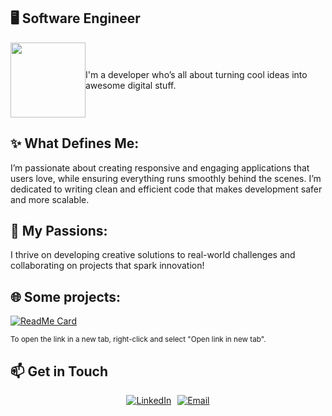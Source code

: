 ## 🖥️ Software Engineer

<div style="display: flex; align-items: center;">
  <img src="https://media4.giphy.com/media/v1.Y2lkPTc5MGI3NjExMWc3NW11M2thOTV1a2F3M3FpZnE2NWQ2ZHJiODRoMWJ1YWtwc2F3YyZlcD12MV9pbnRlcm5hbF9naWZfYnlfaWQmY3Q9Zw/unQ3IJU2RG7DO/giphy.webp" width="120"/>
  <p>I'm a developer who’s all about turning cool ideas into awesome digital stuff.</p>
</div>

## ✨ What Defines Me:

I’m passionate about creating responsive and engaging applications that users love, while ensuring everything runs smoothly behind the scenes. I’m dedicated to writing clean and efficient code that makes development safer and more scalable.

## 💖 My Passions:

I thrive on developing creative solutions to real-world challenges and collaborating on projects that spark innovation!

## 🌐 Some projects:

[![ReadMe Card](https://github-readme-stats.vercel.app/api/pin/?username=ssp1999&repo=landing-page&bg_color=0d1117FF&title_color=FFFFFF&text_color=FFFFFF&icon_color=FFFFFF&show_description=false)](https://ssp1999.github.io/landing-page/)

<sub>To open the link in a new tab, right-click and select "Open link in new tab".</sub>

## 📫 Get in Touch

<div style="display: flex; justify-content: center;">
  <a href="https://www.linkedin.com/in/shakyraportes">
    <img src="https://img.shields.io/badge/LinkedIn-0077B5?style=for-the-badge&logo=linkedin&logoColor=white" alt="LinkedIn">
  </a>
  <a href="mailto:shakyra.portes@gmail.com" style="margin-left: 10px;">
    <img src="https://img.shields.io/badge/Email-FF0000?style=for-the-badge&logo=gmail&logoColor=white" alt="Email">
  </a>
</div>
